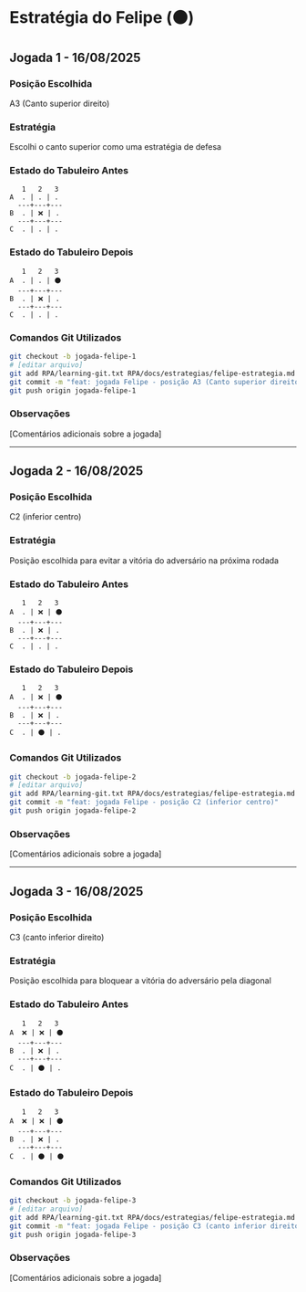 # Estratégia do Felipe (⚫)

## Jogada 1 - 16/08/2025

### Posição Escolhida
A3 (Canto superior direito)

### Estratégia
Escolhi o canto superior como uma estratégia de defesa

### Estado do Tabuleiro Antes
```
   1   2   3
A  . | . | .
  ---+---+---
B  . | ❌ | .
  ---+---+---
C  . | . | .
```

### Estado do Tabuleiro Depois
```
   1   2   3
A  . | . | ⚫
  ---+---+---
B  . | ❌ | .
  ---+---+---
C  . | . | .
```

### Comandos Git Utilizados
```bash
git checkout -b jogada-felipe-1
# [editar arquivo]
git add RPA/learning-git.txt RPA/docs/estrategias/felipe-estrategia.md
git commit -m "feat: jogada Felipe - posição A3 (Canto superior direito)"
git push origin jogada-felipe-1
```

### Observações
[Comentários adicionais sobre a jogada]

---

## Jogada 2 - 16/08/2025

### Posição Escolhida
C2 (inferior centro)

### Estratégia
Posição escolhida para evitar a vitória do adversário na próxima rodada

### Estado do Tabuleiro Antes
```
   1   2   3
A  . | ❌ | ⚫
  ---+---+---
B  . | ❌ | .
  ---+---+---
C  . | . | .
```

### Estado do Tabuleiro Depois
```
   1   2   3
A  . | ❌ | ⚫
  ---+---+---
B  . | ❌ | .
  ---+---+---
C  . | ⚫ | .
```

### Comandos Git Utilizados
```bash
git checkout -b jogada-felipe-2
# [editar arquivo]
git add RPA/learning-git.txt RPA/docs/estrategias/felipe-estrategia.md
git commit -m "feat: jogada Felipe - posição C2 (inferior centro)"
git push origin jogada-felipe-2
```

### Observações
[Comentários adicionais sobre a jogada]

---

## Jogada 3 - 16/08/2025

### Posição Escolhida
C3 (canto inferior direito)

### Estratégia
Posição escolhida para bloquear a vitória do adversário pela diagonal

### Estado do Tabuleiro Antes
```
   1   2   3
A  ❌ | ❌ | ⚫
  ---+---+---
B  . | ❌ | .
  ---+---+---
C  . | ⚫ | .
```

### Estado do Tabuleiro Depois
```
   1   2   3
A  ❌ | ❌ | ⚫
  ---+---+---
B  . | ❌ | .
  ---+---+---
C  . | ⚫ | ⚫
```

### Comandos Git Utilizados
```bash
git checkout -b jogada-felipe-3
# [editar arquivo]
git add RPA/learning-git.txt RPA/docs/estrategias/felipe-estrategia.md
git commit -m "feat: jogada Felipe - posição C3 (canto inferior direito)"
git push origin jogada-felipe-3
```

### Observações
[Comentários adicionais sobre a jogada]
